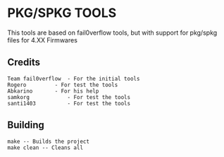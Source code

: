 PKG/SPKG TOOLS
==============

This tools are based on fail0verflow tools, but with support for pkg/spkg files for 4.XX Firmwares


Credits
-------

    Team fail0verflow  - For the initial tools
    Rogero		   - For test the tools
    Abkarino	   - For his help
    samkorg	           - For test the tools
    santi1403          - For test the tools




Building
--------

	make -- Builds the project
	make clean -- Cleans all